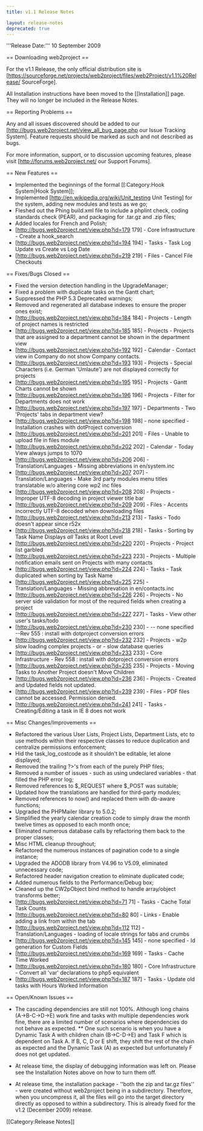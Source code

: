 ```yaml
---
title: v1.1 Release Notes

layout: release-notes
deprecated: true
---
```


'''Release Date:''' 10 September 2009

== Downloading web2project ==

For the v1.1 Release, the only official distribution site is [https://sourceforge.net/projects/web2project/files/web2Project/v1.1%20Release/ SourceForge].

All Installation instructions  have been moved to the [[Installation]] page. They will no longer be included in the Release Notes.

== Reporting Problems ==

Any and all issues discovered should be added to our [http://bugs.web2project.net/view_all_bug_page.php our Issue Tracking System].  Feature requests should be marked as such and not described as bugs.

For more information, support, or to discussion upcoming features, please visit [http://forums.web2project.net/ our Support Forums].

== New Features ==

*  Implemented the beginnings of the formal [[:Category:Hook System|Hook System]];
*  Implemented [http://en.wikipedia.org/wiki/Unit_testing Unit Testing] for the system, adding new modules and tests as we go;
*  Fleshed out the Phing build.xml file to include a phplint check, coding standards check (PEAR), and packaging for .tar.gz and .zip files;
*  Added locales for French and Polish;
*  [http://bugs.web2project.net/view.php?id=179 179] - Core Infrastructure - Create a hook_search
*  [http://bugs.web2project.net/view.php?id=194 194] - Tasks - Task Log Update vs Create vs Log Date
*  [http://bugs.web2project.net/view.php?id=219 219] - Files - Cancel File Checkouts

== Fixes/Bugs Closed ==

*  Fixed the version detection handling in the UpgradeManager;
*  Fixed a problem with duplicate tasks on the Gantt chart;
*  Suppressed the PHP 5.3 Deprecated warnings;
*  Removed and regenerated all database indexes to ensure the proper ones exist;
*  [http://bugs.web2project.net/view.php?id=184 184] - Projects - Length of project names is restricted
*  [http://bugs.web2project.net/view.php?id=185 185] - Projects - Projects that are assigned to a department cannot be shown in the department view
*  [http://bugs.web2project.net/view.php?id=192 192] - Calendar - Contact view in Company do not show Company contacts.
*  [http://bugs.web2project.net/view.php?id=193 193] - Projects - Special Characters (i.e. German 'Umlaute') are not displayed correctly for projects
*  [http://bugs.web2project.net/view.php?id=195 195] - Projects - Gantt Charts cannot be shown
*  [http://bugs.web2project.net/view.php?id=196 196] - Projects - Filter for Departments does not work
*  [http://bugs.web2project.net/view.php?id=197 197] - Departments - Two 'Projects' tabs in department view?
*  [http://bugs.web2project.net/view.php?id=198 198] - none specified - Installation crashes with dotProject conversion
*  [http://bugs.web2project.net/view.php?id=201 201] - Files - Unable to upload file in files module
*  [http://bugs.web2project.net/view.php?id=202 202] - Calendar - Today View always jumps to 1070
*  [http://bugs.web2project.net/view.php?id=206 206] - Translation/Languages - Missing abbreviations in en/system.inc
*  [http://bugs.web2project.net/view.php?id=207 207] - Translation/Languages - Make 3rd party modules menu titles translatable w/o altering core wp2 inc files
*  [http://bugs.web2project.net/view.php?id=208 208] - Projects - Improper UTF-8 decoding in project viewer title bar
*  [http://bugs.web2project.net/view.php?id=209 209] - Files - Accents incorrectly UTF-8 decoded when downloading files
*  [http://bugs.web2project.net/view.php?id=213 213] - Tasks - Todo doesn't appear since r52x
*  [http://bugs.web2project.net/view.php?id=218 218] - Tasks - Sorting by Task Name Displays *all* Tasks at Root Level
*  [http://bugs.web2project.net/view.php?id=220 220] - Projects - Project list garbled
*  [http://bugs.web2project.net/view.php?id=223 223] - Projects - Multiple notification emails sent on Projects with many contacts
*  [http://bugs.web2project.net/view.php?id=224 224] - Tasks - Task duplicated when sorting by Task Name
*  [http://bugs.web2project.net/view.php?id=225 225] - Translation/Languages - Missing abbrevation in en/contacts.inc
*  [http://bugs.web2project.net/view.php?id=226 226] - Projects - No server side validation for most of the required fields when creating a project
*  [http://bugs.web2project.net/view.php?id=227 227] - Tasks - View other user's tasks/todo
*  [http://bugs.web2project.net/view.php?id=230 230] - -- none specified --Rev 555 : install with dotproject conversion errors
*  [http://bugs.web2project.net/view.php?id=232 232] - Projects - w2p slow loading complex projects - or - slow database queries
*  [http://bugs.web2project.net/view.php?id=233 233] - Core Infrastructure - Rev 558 : install with dotproject conversion errors
*  [http://bugs.web2project.net/view.php?id=235 235] - Projects - Moving Tasks to Another Project doesn't Move Children
*  [http://bugs.web2project.net/view.php?id=236 236] - Projects - Created and Updated fields not updated.
*  [http://bugs.web2project.net/view.php?id=239 239] - Files - PDF files cannot be accessed. Permission denied.
*  [http://bugs.web2project.net/view.php?id=241 241] - Tasks - Creating/Editing a task in IE 8 does not work

== Misc Changes/Improvements ==

*  Refactored the various User Lists, Project Lists, Department Lists, etc to use methods within their respective classes to reduce duplication and centralize permissions enforcement;
*  Hid the task_log_costcode as it shouldn't be editable, let alone displayed;
*  Removed the trailing ?>'s from each of the purely PHP files;
*  Removed a number of issues - such as using undeclared variables - that filled the PHP error log;
*  Removed references to $_REQUEST where $_POST was suitable;
*  Updated how the translations are handled for third-party modules;
*  Removed references to now() and replaced them with db-aware functions;
*  Upgraded the PHPMailer library to 5.0.2;
*  Simplified the yearly calendar creation code to simply draw the month twelve times as opposed to each month once;
*  Eliminated numerous database calls by refactoring them back to the proper classes;
*  Misc HTML cleanup throughout;
*  Refactored the numerous instances of pagination code to a single instance;
*  Upgraded the ADODB library from V4.96 to V5.09, eliminated unnecessary code;
*  Refactored header navigation creation to eliminate duplicated code;
*  Added numerous fields to the Performance/Debug box;
*  Cleaned up the CW2pObject bind method to handle array/object transforms better;
*  [http://bugs.web2project.net/view.php?id=71 71] - Tasks - Cache Total Task Counts
*  [http://bugs.web2project.net/view.php?id=80 80] - Links - Enable adding a link from within the tab
*  [http://bugs.web2project.net/view.php?id=112 112] - Translation/Languages - loading of locale strings for tabs and crumbs
*  [http://bugs.web2project.net/view.php?id=145 145] - none specified - Id generation for Custom Fields
*  [http://bugs.web2project.net/view.php?id=169 169] - Tasks - Cache Time Worked
*  [http://bugs.web2project.net/view.php?id=180 180] - Core Infrastructure - Convert all 'var' declarations to php5 equivalent
*  [http://bugs.web2project.net/view.php?id=187 187] - Tasks - Update old tasks with Hours Worked Information

== Open/Known Issues ==

*  The cascading dependencies are still not 100%.  Although long chains (A->B-C->D->E) work fine and tasks with multiple dependencies work fine, there are a limited number of scenarios where dependencies do not behave as expected.
**  One such scenario is when you have a Dynamic Task A with children chain (B->C-D->E) and Task F which is dependent on Task A.  If B, C, D or E shift, they shift the rest of the chain as expected and the Dynamic Task (A) as expected but unfortunately F does not get updated.

*  At release time, the display of debugging information was left on.  Please see the Installation Notes above on how to turn them off.

*  At release time, the installation package - ''both the zip and tar.gz files'' - were created without web2project being in a subdirectory.  Therefore, when you uncompress it, all the files will go into the target directory directly as opposed to within a subdirectory.  This is already fixed for the v1.2 (December 2009) release.

[[Category:Release Notes]]
